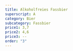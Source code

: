 ```yaml
---
title: Alkoholfreies Fassbier
superscript: A
category: Bier
subcategory: Fassbier
price1: 3,7
price2: 4,6
price3: --
order: "3"
---
```

